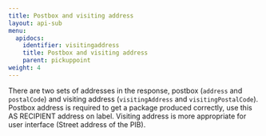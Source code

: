 ```yaml
---
title: Postbox and visiting address
layout: api-sub
menu:
  apidocs:
    identifier: visitingaddress
    title: Postbox and visiting address
    parent: pickuppoint
weight: 4
---
```

There are two sets of addresses in the response, postbox (`address` and `postalCode`) and visiting address (`visitingAddress` and `visitingPostalCode`). Postbox address is required to get a package produced correctly, use this AS RECIPIENT address on label. Visiting address is more appropriate for user interface (Street address of the PIB).

